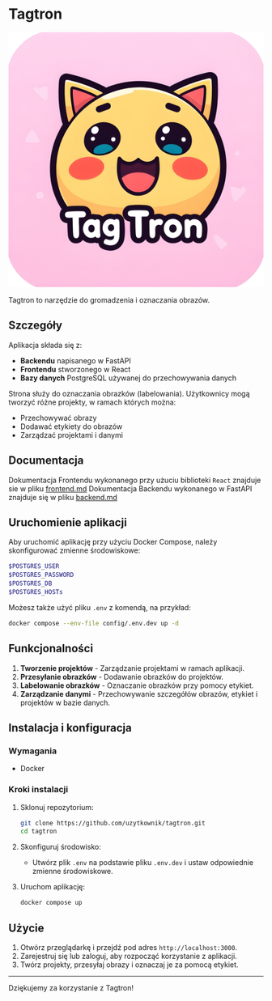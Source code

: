 # Tagtron

![Logo](media/logo.jpg)

Tagtron to narzędzie do gromadzenia i oznaczania obrazów.

## Szczegóły

Aplikacja składa się z:

- **Backendu** napisanego w FastAPI
- **Frontendu** stworzonego w React
- **Bazy danych** PostgreSQL używanej do przechowywania danych

Strona służy do oznaczania obrazków (labelowania). Użytkownicy mogą tworzyć różne projekty, w ramach których można:

- Przechowywać obrazy
- Dodawać etykiety do obrazów
- Zarządzać projektami i danymi

## Documentacja

Dokumentacja Frontendu wykonanego przy użuciu biblioteki `React` znajduje sie w pliku [frontend.md]('doc/frontend.md')
Dokumentacja Backendu wykonanego w FastAPI znajduje się w pliku [backend.md](doc/backend.md)

## Uruchomienie aplikacji

Aby uruchomić aplikację przy użyciu Docker Compose, należy skonfigurować zmienne środowiskowe:

```bash
$POSTGRES_USER
$POSTGRES_PASSWORD
$POSTGRES_DB
$POSTGRES_HOSTs
```

Możesz także użyć pliku `.env` z komendą, na przykład:

```bash
docker compose --env-file config/.env.dev up -d
```

## Funkcjonalności

1. **Tworzenie projektów** - Zarządzanie projektami w ramach aplikacji.
2. **Przesyłanie obrazków** - Dodawanie obrazków do projektów.
3. **Labelowanie obrazków** - Oznaczanie obrazków przy pomocy etykiet.
4. **Zarządzanie danymi** - Przechowywanie szczegółów obrazów, etykiet i projektów w bazie danych.

## Instalacja i konfiguracja

### Wymagania

- Docker

### Kroki instalacji

1. Sklonuj repozytorium:

   ```bash
   git clone https://github.com/uzytkownik/tagtron.git
   cd tagtron
   ```

2. Skonfiguruj środowisko:
   - Utwórz plik `.env` na podstawie pliku `.env.dev` i ustaw odpowiednie zmienne środowiskowe.
3. Uruchom aplikację:

   ```bash
   docker compose up
   ```

## Użycie

1. Otwórz przeglądarkę i przejdź pod adres `http://localhost:3000`.
2. Zarejestruj się lub zaloguj, aby rozpocząć korzystanie z aplikacji.
3. Twórz projekty, przesyłaj obrazy i oznaczaj je za pomocą etykiet.

---
Dziękujemy za korzystanie z Tagtron!
